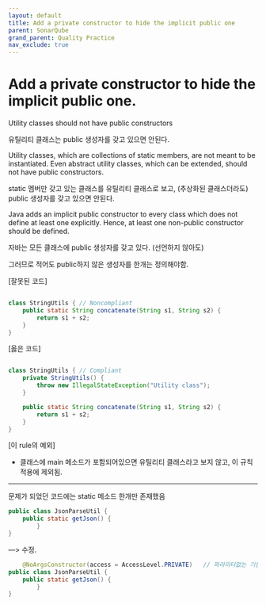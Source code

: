 ```yaml
---
layout: default
title: Add a private constructor to hide the implicit public one
parent: SonarQube
grand_parent: Quality Practice
nav_exclude: true
---
```


# Add a private constructor to hide the implicit public one.

Utility classes should not have public constructors

유틸리티 클래스는 public 생성자를 갖고 있으면 안된다.

Utility classes, which are collections of static members, are not meant to be instantiated. Even abstract utility classes, which can be extended, should not have public constructors.

static 멤버만 갖고 있는 클래스를 유틸리티 클래스로 보고,  (추상화된 클래스더라도) public 생성자를 갖고 있으면 안된다.

Java adds an implicit public constructor to every class which does not define at least one explicitly. Hence, at least one non-public constructor should be defined.

자바는 모든 클래스에 public 생성자를 갖고 있다. (선언하지 않아도) 

그러므로 적어도 public하지 않은 생성자를 한개는 정의해야함. 

[잘못된 코드]

```java

class StringUtils { // Noncompliant
	public static String concatenate(String s1, String s2) {
		return s1 + s2;
	}
}
```

[옳은 코드]

```java

class StringUtils { // Compliant
	private StringUtils() {
		throw new IllegalStateException("Utility class");
	}

	public static String concatenate(String s1, String s2) {
		return s1 + s2;
	}
}
```

[이 rule의 예외]

- 클래스에 main 메소드가 포함되어있으면 유틸리티 클래스라고 보지 않고, 이 규칙 적용에 제외됨.

---

문제가 되었던 코드에는 static 메소드 한개만 존재했음

```java
public class JsonParseUtil {
    public static getJson() {
		}
}
```

—> 수정. 

```java
	@NoArgsConstructor(access = AccessLevel.PRIVATE)   // 파라미터없는 기본생성자를 생성
public class JsonParseUtil {
    public static getJson() {
		}
}
```